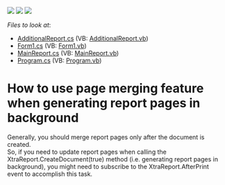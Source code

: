 <!-- default badges list -->
![](https://img.shields.io/endpoint?url=https://codecentral.devexpress.com/api/v1/VersionRange/128603978/11.2.5%2B)
[![](https://img.shields.io/badge/Open_in_DevExpress_Support_Center-FF7200?style=flat-square&logo=DevExpress&logoColor=white)](https://supportcenter.devexpress.com/ticket/details/E1036)
[![](https://img.shields.io/badge/📖_How_to_use_DevExpress_Examples-e9f6fc?style=flat-square)](https://docs.devexpress.com/GeneralInformation/403183)
<!-- default badges end -->
<!-- default file list -->
*Files to look at*:

* [AdditionalReport.cs](./CS/PageMerging/AdditionalReport.cs) (VB: [AdditionalReport.vb](./VB/PageMerging/AdditionalReport.vb))
* [Form1.cs](./CS/PageMerging/Form1.cs) (VB: [Form1.vb](./VB/PageMerging/Form1.vb))
* [MainReport.cs](./CS/PageMerging/MainReport.cs) (VB: [MainReport.vb](./VB/PageMerging/MainReport.vb))
* [Program.cs](./CS/PageMerging/Program.cs) (VB: [Program.vb](./VB/PageMerging/Program.vb))
<!-- default file list end -->
# How to use page merging feature when generating report pages in background


<p>Generally, you should merge report pages only after the document is created.<br />
So, if you need to update report pages when calling the XtraReport.CreateDocument(true) method (i.e. generating report pages in background), you might need to subscribe to the XtraReport.AfterPrint event to accomplish this task.</p>

<br/>


